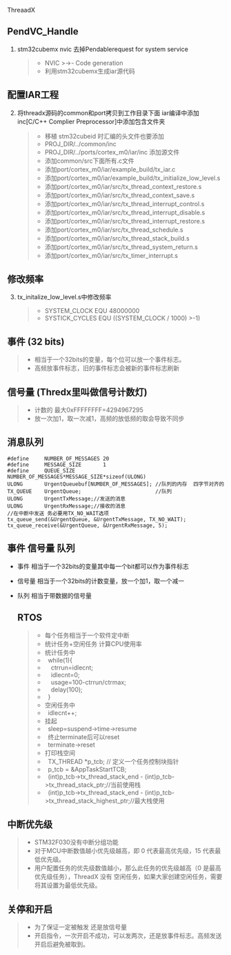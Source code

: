 ThreaadX

## PendVC_Handle

1. stm32cubemx nvic 去掉Pendablerequest for system service
   
   > - NVIC >->- Code generation
   > - 利用stm32cubemx生成iar源代码

## 配置IAR工程

2. 将threadx源码的common和port拷贝到工作目录下面
   iar编译中添加inc[C/C++ Complier Preprocessor]中添加包含文件夹
   
   > - 移植 stm32cubeid 时汇编的头文件也要添加
   > - PROJ_DIR/../common/inc
   > - PROJ_DIR/../ports/cortex_m0/iar/inc
   >   添加源文件
   > - 添加common/src下面所有.c文件
   > - 添加port/cortex_m0/iar/example_build/tx_iar.c
   > - 添加port/cortex_m0/iar/example_build/tx_initialize_low_level.s
   > - 添加port/cortex_m0/iar/src/tx_thread_context_restore.s
   > - 添加port/cortex_m0/iar/src/tx_thread_context_save.s
   > - 添加port/cortex_m0/iar/src/tx_thread_interrupt_control.s
   > - 添加port/cortex_m0/iar/src/tx_thread_interrupt_disable.s
   > - 添加port/cortex_m0/iar/src/tx_thread_interrupt_restore.s
   > - 添加port/cortex_m0/iar/src/tx_thread_schedule.s
   > - 添加port/cortex_m0/iar/src/tx_thread_stack_build.s
   > - 添加port/cortex_m0/iar/src/tx_thread_system_return.s
   > - 添加port/cortex_m0/iar/src/tx_timer_interrupt.s

## 修改频率

3. tx_initalize_low_level.s中修改频率
   
   > - SYSTEM_CLOCK EQU 48000000
   > - SYSTICK_CYCLES EQU ((SYSTEM_CLOCK / 1000) >-1)

## 事件 (32 bits)

> - 相当于一个32bits的变量，每个位可以放一个事件标志。
> - 高频放事件标志，旧的事件标志会被新的事件标志刷新

## 信号量 (Thredx里叫做信号计数灯)

> - 计数的 最大0xFFFFFFFF=4294967295
> - 放一次加1，取一次减1，高频的放低频的取会导致不同步

## 消息队列

```
#define     NUMBER_OF_MESSAGES 20
#define     MESSAGE_SIZE       1
#define     QUEUE_SIZE         NUMBER_OF_MESSAGES*MESSAGE_SIZE*sizeof(ULONG)
ULONG       UrgentQueuebuf[NUMBER_OF_MESSAGES]; //队列的内存  四字节对齐的
TX_QUEUE    UrgentQueue;                        //队列
ULONG       UrgentTxMessage;//发送的消息
ULONG       UrgentRxMessage;//接收的消息
//在中断中发送 务必要用TX_NO_WAIT选项
tx_queue_send(&UrgentQueue, &UrgentTxMessage, TX_NO_WAIT);
tx_queue_receive(&UrgentQueue, &UrgentRxMessage, 5);
```

## 事件 信号量 队列

- 事件 相当于一个32bits的变量其中每一个bit都可以作为事件标志

- 信号量 相当于一个32bits的计数变量，放一个加1，取一个减一

- 队列 相当于带数据的信号量
  
  ## RTOS
  
  > - 每个任务相当于一个软件定中断
  > - 统计任务+空闲任务 计算CPU使用率
  > - 统计任务中
  > -  while(1){
  > -   ctrrun=idlecnt;
  > -   idlecnt=0;
  > -   usage=100-ctrrun/ctrmax;
  > -   delay(100);
  > -  }
  > - 空闲任务中
  > -  idlecnt++;
  > - 挂起
  > -  sleep=suspend->time->resume
  > -  终止terminate后可以reset
  > -  terminate->reset
  > - 打印栈空间
  > -  TX_THREAD *p_tcb; // 定义一个任务控制块指针
  > -  p_tcb = &AppTaskStartTCB;
  > -  (int)p_tcb->tx_thread_stack_end - (int)p_tcb->tx_thread_stack_ptr;//当前使用栈
  > -  (int)p_tcb->tx_thread_stack_end - (int)p_tcb->tx_thread_stack_highest_ptr;//最大栈使用

## 中断优先级

> - STM32F030没有中断分组功能
> - 对于MCU中断数值越小优先级越高，即 0 代表最高优先级，15 代表最低优先级。
> - 用户配置任务的优先级数值越小，那么此任务的优先级越高（0 是最高优先级任务），ThreadX 没有
>   空闲任务，如果大家创建空闲任务，需要将其设置为最低优先级。

## 关停和开启

> - 为了保证一定被触发 还是放信号量
> - 开启指令，一次开启不成功，可以发两次，还是放事件标志。高频发送开启后避免被取到。
